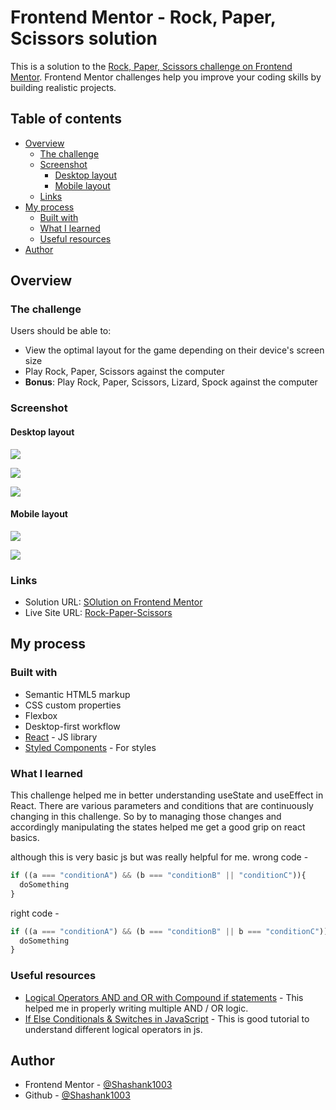 # Frontend Mentor - Rock, Paper, Scissors solution

This is a solution to the [Rock, Paper, Scissors challenge on Frontend Mentor](https://www.frontendmentor.io/challenges/rock-paper-scissors-game-pTgwgvgH). Frontend Mentor challenges help you improve your coding skills by building realistic projects. 

## Table of contents

- [Overview](#overview)
  - [The challenge](#the-challenge)
  - [Screenshot](#screenshot)
    - [Desktop layout](#desktop-layout)
    - [Mobile layout](#mobile-layout)
  - [Links](#links)
- [My process](#my-process)
  - [Built with](#built-with)
  - [What I learned](#what-i-learned)
  - [Useful resources](#useful-resources)
- [Author](#author)

## Overview

### The challenge

Users should be able to:

- View the optimal layout for the game depending on their device's screen size
- Play Rock, Paper, Scissors against the computer
- **Bonus**: Play Rock, Paper, Scissors, Lizard, Spock against the computer

### Screenshot

#### Desktop layout
![](screenshots/firstScreen_normalMode.png)

![](screenshots/firstScreen_advancedMode.png)

![](screenshots/secondScreen_normalMode.png)

#### Mobile layout
![](screenshots/firstScreen_mobile.png)

![](screenshots/secondScreen_mobile.png)

### Links

- Solution URL: [SOlution on Frontend Mentor](https://www.frontendmentor.io/solutions/completed-bonus-challenge-using-react-js-Tud1cDv0d)
- Live Site URL: [Rock-Paper-Scissors](https://rock-paper-scissors-fawn.vercel.app/)

## My process

### Built with

- Semantic HTML5 markup
- CSS custom properties
- Flexbox
- Desktop-first workflow
- [React](https://reactjs.org/) - JS library
- [Styled Components](https://styled-components.com/) - For styles

### What I learned

This challenge helped me in better understanding useState and useEffect in React. There are various parameters and conditions that are continuously changing in this challenge. So by to managing those changes and accordingly manipulating the states helped me get a good grip on react basics.

although this is very basic js but was really helpful for me.
wrong code -

```js
if ((a === "conditionA") && (b === "conditionB" || "conditionC")){
  doSomething
}
```
right code -

```js
if ((a === "conditionA") && (b === "conditionB" || b === "conditionC")){
  doSomething
}
```
### Useful resources

- [Logical Operators AND and OR with Compound if statements](https://www.youtube.com/watch?v=OLXyquuM05Q) - This helped me in properly writing multiple AND / OR logic.
- [If Else Conditionals & Switches in JavaScript](https://www.youtube.com/watch?v=vaZpDYOuprA&t=920s) - This is good tutorial to understand different logical operators in js. 

## Author

- Frontend Mentor - [@Shashank1003](https://www.frontendmentor.io/profile/Shashank1003)
- Github - [@Shashank1003](https://github.com/Shashank1003)
